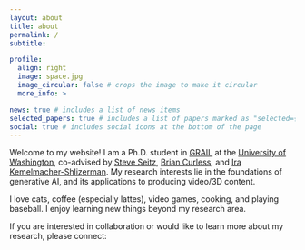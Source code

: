 ```yaml
---
layout: about
title: about
permalink: /
subtitle:

profile:
  align: right
  image: space.jpg
  image_circular: false # crops the image to make it circular
  more_info: >

news: true # includes a list of news items
selected_papers: true # includes a list of papers marked as "selected={true}"
social: true # includes social icons at the bottom of the page
---
```


Welcome to my website! I am a Ph.D. student in [GRAIL](https://grail.cs.washington.edu/) at the [University of Washington](https://www.washington.edu/), co-advised by [Steve Seitz](https://www.smseitz.com/), [Brian Curless](https://homes.cs.washington.edu/~curless/), and [Ira Kemelmacher-Shlizerman](https://www.irakemelmacher.com/). My research interests lie in the foundations of generative AI, and its applications to producing video/3D content.

I love cats, coffee (especially lattes), video games, cooking, and playing baseball. I enjoy learning new things beyond my research area.

If you are interested in collaboration or would like to learn more about my research, please connect:

